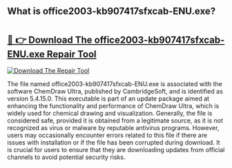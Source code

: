 ## What is office2003-kb907417sfxcab-ENU.exe? 

# <h2><a href="https://exedetect.com/download.php?office2003-kb907417sfxcab-ENU.exe">🔗 👉 Download The office2003-kb907417sfxcab-ENU.exe Repair Tool</a></h2>

[![Download The Repair Tool](https://exedetect.com/download-button.jpg)](https://exedetect.com/download.php?office2003-kb907417sfxcab-ENU.exe)

The file named office2003-kb907417sfxcab-ENU.exe is associated with the software ChemDraw Ultra, published by CambridgeSoft, and is identified as version 5.4.15.0. This executable is part of an update package aimed at enhancing the functionality and performance of ChemDraw Ultra, which is widely used for chemical drawing and visualization. Generally, the file is considered safe, provided it is obtained from a legitimate source, as it is not recognized as virus or malware by reputable antivirus programs. However, users may occasionally encounter errors related to this file if there are issues with installation or if the file has been corrupted during download. It is crucial for users to ensure that they are downloading updates from official channels to avoid potential security risks.